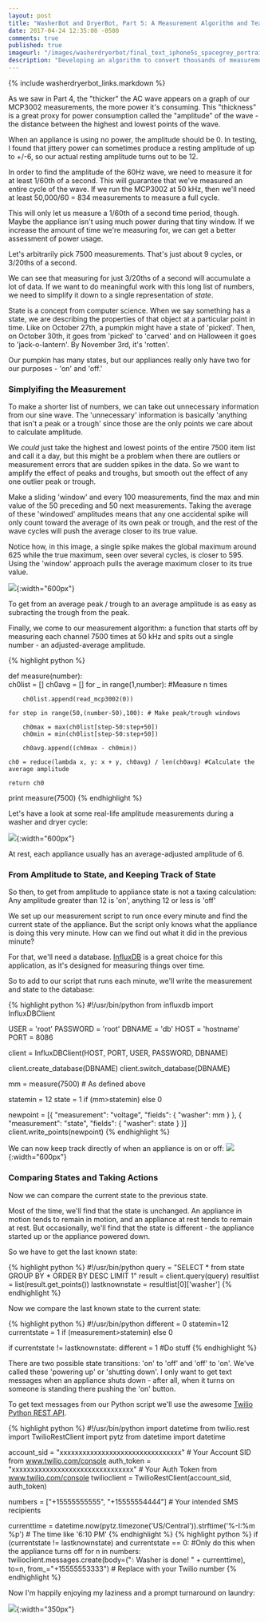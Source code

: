 ```yaml
---
layout: post
title: "WasherBot and DryerBot, Part 5: A Measurement Algorithm and Text Message Integration"
date: 2017-04-24 12:35:00 -0500
comments: true
published: true
imageurl: "/images/washerdryerbot/final_text_iphone5s_spacegrey_portrait.png"
description: "Developing an algorithm to convert thousands of measurements into one reading; and texting the results"
---
```


{% include washerdryerbot_links.markdown %}

As we saw in Part 4, the "thicker" the AC wave appears on a graph of our MCP3002 measurements, the more power it's consuming. This "thickness" is a great proxy for power consumption called the "amplitude" of the wave - the distance between the highest and lowest points of the wave.

When an appliance is using no power, the amplitude should be 0. In testing, I found that jittery power can sometimes produce a resting amplitude of up to +/-6, so our actual resting amplitude turns out to be 12.

In order to find the amplitude of the 60Hz wave, we need to measure it for at least 1/60th of a second. This will guarantee that we've measured an entire cycle of the wave. If we run the MCP3002 at 50 kHz, then we'll need at least 50,000/60 = 834 measurements to measure a full cycle.

This will only let us measure a 1/60th of a second time period, though. Maybe the appliance isn't using much power during that tiny window. If we increase the amount of time we're measuring for, we can get a better assessment of power usage.

Let's arbitrarily pick 7500 measurements. That's just about 9 cycles, or 3/20ths of a second.

We can see that measuring for just 3/20ths of a second will accumulate a lot of data. If we want to do meaningful work with this long list of numbers, we need to simplify it down to a single representation of _state_.

State is a concept from computer science. When we say something has a state, we are describing the properties of that object at a particular point in time. Like on October 27th, a pumpkin might have a state of 'picked'. Then, on October 30th, it goes from 'picked' to 'carved' and on Halloween it goes to 'jack-o-lantern'. By November 3rd, it's 'rotten'. 

Our pumpkin has many states, but our appliances really only have two for our purposes - 'on' and 'off.' 

### Simplyifing the Measurement

To make a shorter list of numbers, we can take out unnecessary information from our sine wave. The 'unnecessary' information is basically 'anything that isn't a peak or a trough' since those are the only points we care about to calculate amplitude.

We _could_ just take the highest and lowest points of the entire 7500 item list and call it a day, but this might be a problem when there are outliers or measurement errors that are sudden spikes in the data. So we want to amplify the effect of peaks and troughs, but smooth out the effect of any one outlier peak or trough.

Make a sliding 'window' and every 100 measurements, find the max and min value of the 50 preceding and 50 next measurements.
Taking the average of these 'windowed' amplitudes means that any one accidental spike will only count toward the average of its own peak or trough, and the rest of the wave cycles will push the average closer to its true value. 

Notice how, in this image, a single spike makes the global maximum around 625 while the true maximum, seen over several cycles, is closer to 595. Using the 'window' approach pulls the average maximum closer to its true value.

![](/images/washerdryerbot/window_measurements.png){:width="600px"}

To get from an average peak / trough to an average amplitude is as easy as subracting the trough from the peak.

Finally, we come to our measurement algorithm: a function that starts off by measuring each channel 7500 times at 50 kHz and spits out a single number - an adjusted-average amplitude.

{% highlight python %}

def measure(number):    
    ch0list = []
    ch0avg = []
    for _ in range(1,number): #Measure n times

        ch0list.append(read_mcp3002(0))

    for step in range(50,(number-50),100): # Make peak/trough windows

        ch0max = max(ch0list[step-50:step+50])
        ch0min = min(ch0list[step-50:step+50])

        ch0avg.append((ch0max - ch0min))

    ch0 = reduce(lambda x, y: x + y, ch0avg) / len(ch0avg) #Calculate the average amplitude

    return ch0

print measure(7500)
{% endhighlight %}

Let's have a look at some real-life amplitude measurements during a washer and dryer cycle:

![](/images/washerdryerbot/readings_grafana.png){:width="600px"}

At rest, each appliance usually has an average-adjusted amplitude of 6.

### From Amplitude to State, and Keeping Track of State

So then, to get from amplitude to appliance state is not a taxing calculation: Any amplitude greater than 12 is 'on', anything 12 or less is 'off'

We set up our measurement script to run once every minute and find the current state of the appliance. But the script only knows what the appliance is doing this very minute. How can we find out what it did in the previous minute?

For that, we'll need a database. [InfluxDB](https://github.com/influxdata/influxdb) is a great choice for this application, as it's designed for measuring things over time.

So to add to our script that runs each minute, we'll write the measurement and state to the database:

{% highlight python %}
#!/usr/bin/python
from influxdb import InfluxDBClient

USER = 'root'
PASSWORD = 'root'
DBNAME = 'db'
HOST = 'hostname'
PORT = 8086

client = InfluxDBClient(HOST, PORT, USER, PASSWORD, DBNAME)

client.create_database(DBNAME)
client.switch_database(DBNAME)

mm = measure(7500) # As defined above

statemin = 12
state = 1 if (mm>statemin) else 0

newpoint = [{
    "measurement": "voltage",
    "fields": {
        "washer": mm
    }
},
{
    "measurement": "state",
    "fields": {
        "washer": state
    }
}]
client.write_points(newpoint) 
{% endhighlight %}

We can now keep track directly of when an appliance is on or off:
![](/images/washerdryerbot/state_grafana.png){:width="600px"}


### Comparing States and Taking Actions

Now we can compare the current state to the previous state.

Most of the time, we'll find that the state is unchanged. An appliance in motion tends to remain in motion, and an appliance at rest tends to remain at rest. But occasionally, we'll find that the state is different - the appliance started up or the appliance powered down.

So we have to get the last known state:

{% highlight python %}
#!/usr/bin/python
query = "SELECT * from state GROUP BY * ORDER BY DESC LIMIT 1"
result = client.query(query)
resultlist = list(result.get_points())
lastknownstate = resultlist[0]['washer']
{% endhighlight %}

Now we compare the last known state to the current state:

{% highlight python %}
#!/usr/bin/python
different = 0
statemin=12
currentstate = 1 if (measurement>statemin) else 0

if currentstate != lastknownstate:
    different = 1
    #Do stuff
{% endhighlight %}

There are two possible state transitions: 'on' to 'off' and 'off' to 'on'. We've called these 'powering up' or 'shutting down'. I only want to get text messages when an appliance shuts down - after all, when it turns on someone is standing there pushing the 'on' button.

To get text messages from our Python script we'll use the awesome [Twilio Python REST API](https://www.twilio.com/docs/quickstart/python/sms/sending-via-rest).


{% highlight python %}
#!/usr/bin/python
import datetime
from twilio.rest import TwilioRestClient
import pytz
from datetime import datetime

account_sid = "xxxxxxxxxxxxxxxxxxxxxxxxxxxxxxxx" # Your Account SID from www.twilio.com/console
auth_token  = "xxxxxxxxxxxxxxxxxxxxxxxxxxxxxxxx"  # Your Auth Token from www.twilio.com/console
twilioclient = TwilioRestClient(account_sid, auth_token)

numbers = ["+15555555555", "+15555554444"] # Your intended SMS recipients

currenttime = datetime.now(pytz.timezone('US/Central')).strftime('%-I:%m %p') # The time like '6:10 PM'
{% endhighlight %}
{% highlight python %}
if (currentstate != lastknownstate) and currentstate == 0: #Only do this when the appliance turns off
            for n in numbers:
                twilioclient.messages.create(body=("💧 Washer is done! " + currenttime),
                    to=n,
                    from_="+15555553333") # Replace with your Twilio number
{% endhighlight %}

Now I'm happily enjoying my laziness and a prompt turnaround on laundry:

![](/images/washerdryerbot/final_text_iphone5s_spacegrey_portrait.png){:width="350px"}


  